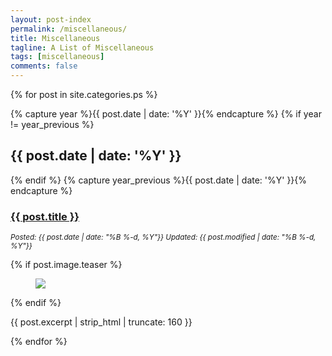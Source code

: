 ```yaml
---
layout: post-index
permalink: /miscellaneous/
title: Miscellaneous
tagline: A List of Miscellaneous
tags: [miscellaneous]
comments: false
---
```


<!--
### [MOOC Achievements](https://leimao.github.io/miscellaneous/mooc-certificates/)

My archieve of MOOC achievements.

### [Useful Tools](https://leimao.github.io/miscellaneous/tools/)

Useful tools online.

### [Followings](https://leimao.github.io/miscellaneous/followings/)

The blogs I am following.
-->



{% for post in site.categories.ps %}

  {% capture year %}{{ post.date | date: '%Y' }}{% endcapture %}
  {% if year != year_previous %}
  <h2>{{ post.date | date: '%Y' }}</h2>
  {% endif %}
  {% capture year_previous %}{{ post.date | date: '%Y' }}{% endcapture %}

  <h3><a href="{{ site.url }}{{ post.url }}" title="{{ post.title }}">{{ post.title }}</a></h3>
  <p><i><small>Posted: {{ post.date | date: "%B %-d, %Y"}} Updated: {{ post.modified | date: "%B %-d, %Y"}}</small></i></p>
  {% if post.image.teaser %}
  <figure>
    <a href="{{ site.url }}{{ post.url }}"><img src="{{ site.url }}{{ post.image.teaser }}"></a>
  </figure>
  {% endif %}
  <p>{{ post.excerpt | strip_html | truncate: 160 }}</p>

{% endfor %}